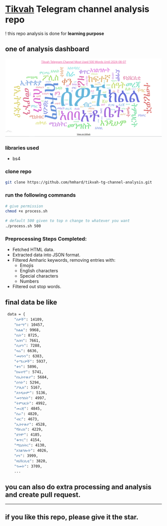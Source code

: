 # [Tikvah](https://t.me/s/tikvahethiopia) Telegram channel analysis repo
! this repo analysis is done for **learning purpose**

## one of analysis dashboard

![Image](./assets/image.png)

### libraries used
- bs4

### clone repo
```bash
git clone https://github.com/hmhard/tikvah-tg-channel-analysis.git
```

### run the following commands 

```bash
# give permission
chmod +x process.sh
```

```bash
# default 500 given to top n change to whatever you want
./process.sh 500
```

### Preprocessing Steps Completed:

- Fetched HTML data.
- Extracted data into JSON format.
- Filtered Amharic keywords, removing entries with:
  - Emojis
  - English characters
  - Special characters
  - Numbers
- Filtered out stop words.



## final data be like

```bash
 data = {
    "ሰዎች": 14109,
    "ከተማ": 10457,
    "ክልል": 9968,
    "ቤት": 8725,
    "አበባ": 7661,
    "ሲሆን": 7288,
    "ዛሬ": 6636,
    "መሆኑን": 6383,
    "ተማሪዎች": 5937,
    "ቀን": 5896,
    "ከፍተኛ": 5741,
    "የኢትዮጵያ": 5684,
    "ሰዓት": 5294,
    "ፖሊስ": 5167,
    "እንዲሁም": 5136,
    "መንግስት": 4997,
    "ትምህርት": 4992,
    "መረጃ": 4845,
    "ስራ": 4820,
    "ብር": 4673,
    "ኢትዮጵያ": 4528,
    "ቫይረስ": 4229,
    "ደግሞ": 4185,
    "ቁጥር": 4154,
    "ሚኒስትር": 4130,
    "አገልግሎት": 4026,
    "ዞን": 3999,
    "ዩኒቨርሲቲ": 3820,
    "ዓመት": 3709,
    ...
```

## you can also do extra processing and analysis and create pull request.
---

## if you like this repo, please give it the star.